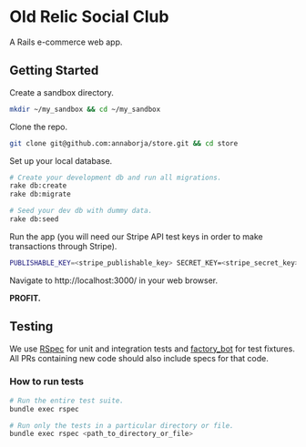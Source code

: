 # Old Relic Social Club

A Rails e-commerce web app.

## Getting Started

Create a sandbox directory.

```bash
mkdir ~/my_sandbox && cd ~/my_sandbox
```

Clone the repo.

```bash
git clone git@github.com:annaborja/store.git && cd store
```

Set up your local database.
```bash
# Create your development db and run all migrations.
rake db:create
rake db:migrate

# Seed your dev db with dummy data.
rake db:seed
```

Run the app (you will need our Stripe API test keys in order to make transactions through Stripe).

```bash
PUBLISHABLE_KEY=<stripe_publishable_key> SECRET_KEY=<stripe_secret_key> rails s
```

Navigate to http://localhost:3000/ in your web browser.

**PROFIT.**

## Testing

We use [RSpec](http://rspec.info/) for unit and integration tests and
[factory_bot](https://github.com/thoughtbot/factory_bot) for test fixtures.
All PRs containing new code should also include specs for that code.

### How to run tests

```bash
# Run the entire test suite.
bundle exec rspec

# Run only the tests in a particular directory or file.
bundle exec rspec <path_to_directory_or_file>
```
